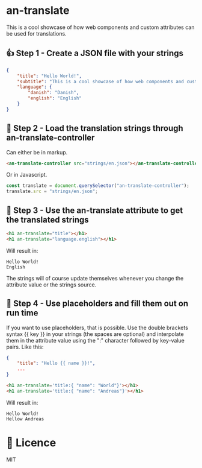 # an-translate

This is a cool showcase of how web components and custom attributes can be used for translations.

## 👍 Step 1 - Create a JSON file with your strings
```json
{
	"title": "Hello World!",
	"subtitle": "This is a cool showcase of how web components and custom attributes can be used for translations.",
	"language": {
		"danish": "Danish",
		"english": "English"
	}
}

```

## 👊 Step 2 - Load the translation strings through an-translate-controller

Can either be in markup.

```html
<an-translate-controller src="strings/en.json"></an-translate-controller>
```

Or in Javascript.

```js
const translate = document.querySelector("an-translate-controller");
translate.src = "strings/en.json";
```

## 💪 Step 3 - Use the an-translate attribute to get the translated strings

```html
<h1 an-translate="title"></h1>
<h1 an-translate="language.english"></h1>
```

Will result in:

```
Hello World!
English
```

The strings will of course update themselves whenever you change the attribute value or the strings source.

## 🤘 Step 4 - Use placeholders and fill them out on run time

If you want to use placeholders, that is possible. Use the double brackets syntax {{ key }} in your strings (the spaces are optional) and interpolate them in the attribute value using the ":" character followed by key-value pairs. Like this:
```json
{
	"title": "Hello {{ name }}!",
	...
}

```

```html
<h1 an-translate='title:{ "name": "World"}'></h1>
<h1 an-translate='title:{ "name": "Andreas"}'></h1>
```

Will result in:

```
Hello World!
Hellow Andreas
```

# 👏 Licence
MIT